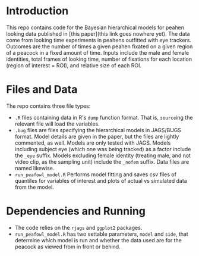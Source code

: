 # Introduction
This repo contains code for the Bayesian hierarchical models for peahen looking data published in [this paper](this link goes nowhere yet).
The data come from looking time experiments in peahens outfitted with eye trackers. Outcomes are the number of times a given peahen fixated on a given region of a peacock in a fixed amount of time. Inputs include the male and female identities, total frames of looking time, number of fixations for each location (region of interest = ROI), and relative size of each ROI.

# Files and Data
The repo contains three file types:
- `.R` files containing data in R's `dump` function format. That is, `source`ing the relevant file will load the variables.
- `.bug` files are files specifying the hierarchical models in JAGS/BUGS format. Model details are given in the paper, but the files are lightly commented, as well. Models are only tested with JAGS. Models including subject eye (which one was being tracked) as a factor include the `_eye` suffix. Models excluding female identity (treating male, and not video clip, as the sampling unit) include the `_nofem` suffix. Data files are named likewise.
- `run_peafowl_model.R` Performs model fitting and saves csv files of quantiles for variables of interest and plots of actual vs simulated data from the model.

# Dependencies and Running
- The code relies on the `rjags` and `ggplot2` packages.
- `run_peafowl_model.R` has two settable parameters, `model` and `side`, that determine which model is run and whether the data used are for the peacock as viewed from in front or behind. 

